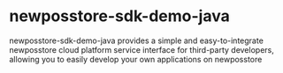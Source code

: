 # newposstore-sdk-demo-java
newposstore-sdk-demo-java provides a simple and easy-to-integrate newposstore cloud platform service interface for third-party developers, allowing you to easily develop your own applications on newposstore
